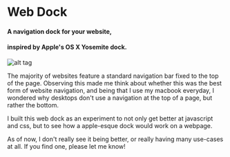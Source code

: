 # Web Dock
#### A navigation dock for your website, 
#### inspired by Apple's OS X Yosemite dock.

![alt tag](https://github.com/theCamDen/Web-Dock/master/images/dock.png)

The majority of websites feature a standard
navigation bar fixed to the top of the page.
Observing this made me think about whether
this was the best form of website navigation,
and being that I use my macbook everyday,
I wondered why desktops don't use a navigation
at the top of a page, but rather the bottom. 

I built this web dock as an experiment to
not only get better at javascript and css,
but to see how a apple-esque dock would work
on a webpage. 

As of now, I don't really see it being better,
or really having many use-cases at all.
If you find one, please let me know!